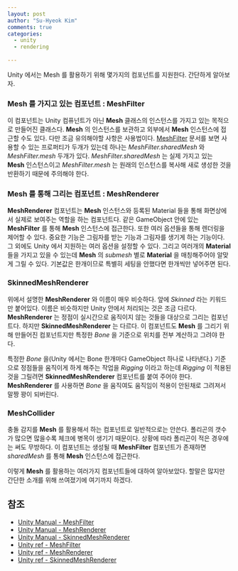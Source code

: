 ```yaml
---
layout: post
author: "Su-Hyeok Kim"
comments: true
categories:
  - unity
  - rendering
  
---
```


Unity 에서는 Mesh 를 활용하기 위해 몇가지의 컴포넌트를 지원한다. 간단하게 알아보자.

### Mesh 를 가지고 있는 컴포넌트 : MeshFilter

이 컴포넌트는 Unity 컴퓨넌트가 아닌 __Mesh__ 클래스의 인스턴스를 가지고 있는 목적으로 만들어진 클래스다. __Mesh__ 의 인스턴스를 보관하고 외부에서 __Mesh__ 인스턴스에 접근할 수도 있다. 다만 조금 유의해야할 사항은 사용법이다. [MeshFilter](https://docs.unity3d.com/ScriptReference/MeshFilter.html) 문서를 보면 사용할 수 있는 프로퍼티가 두개가 있는데 하나는 _MeshFilter.sharedMesh_ 와 _MeshFilter.mesh_ 두개가 있다.  _MeshFilter.sharedMesh_ 는 실제 가지고 있는 __Mesh__ 인스턴스이고 _MeshFilter.mesh_ 는 원래의 인스턴스를 복사해 새로 생성한 것을 반환하기 때문에 주의해야 한다.

### Mesh 를 통해 그리는 컴포넌트 : MeshRenderer

__MeshRenderer__ 컴포넌트는 __Mesh__ 인스턴스와 등록된 Material 들을 통해 화면상에서 실제로 보여주는 역할을 하는 컴포넌트다. 같은 GameObject 안에 있는 __MeshFilter__ 를 통해 __Mesh__ 인스턴스에 접근한다. 또한 여러 옵션들을 통해 렌더링을 제어할 수 있다. 중요한 기능은 그림자를 받는 기능과 그림자를 생기게 하는 기능이다. 그 외에도 Unity 에서 지원하는 여러 옵션을 설정할 수 있다. 그리고 여러개의 __Material__ 들을 가지고 있을 수 있는데 __Mesh__ 의 _submesh_ 별로 __Material__ 을 매칭해주어야 알맞게 그릴 수 있다. 기본값은 한개이므로 특별히 세팅을 안했다면 한개씩만 넣어주면 된다.

### SkinnedMeshRenderer

위에서 설명한 __MeshRenderer__ 와 이름이 매우 비슷하다. 앞에 _Skinned_ 라는 키워드만 붙어있다. 이름은 비슷하지만 Unity 안에서 처리되는 것은 조금 다르다. __MeshRenderer__ 는 정점이 실시간으로 움직이지 않는 것들을 대상으로 그리는 컴포넌트다. 하지만 __SkinnedMeshRenderer__ 는 다르다. 이 컴포넌트도 __Mesh__ 를 그리기 위해 만들어진 컴포넌트지만 특정한 _Bone_ 을 기준으로 위치를 전부 계산하고 그려야 한다.

특정한 _Bone_ 을(Unity 에서는 Bone 한개마다 GameObject 하나로 나타낸다.) 기준으로 정점들을 움직이게 하게 해주는 작업을 _Rigging_ 이라고 하는데 _Rigging_ 이 적용된 것을 그릴려면 __SkinnedMeshRenderer__ 컴포넌트를 붙여 주어야 한다. __MeshRenderer__ 를 사용하면 _Bone_ 을 움직여도 움직임이 적용이 안된채로 그려져서 말짱 꽝이 되버린다.

### MeshCollider

충돌 감지를 __Mesh__ 를 활용해서 하는 컴포넌트로 일반적으로는 안쓴다. 폴리곤의 갯수가 많으면 많을수록 체크에 병목이 생기기 때문이다. 상황에 따라 폴리곤이 적은 경우에는 써도 무방하다. 이 컴포넌트는 생성될 때 __MeshFilter__ 컴포넌트가 존재하면 _sharedMesh_ 를 통해 __Mesh__ 인스턴스에 접근한다.

이렇게 __Mesh__ 를 활용하는 여러가지 컴포넌트들에 대하여 알아보았다. 할말은 많지만 간단한 소개를 위해 쓰여졌기에 여기까지 하겠다.

## 참조

- [Unity Manual - MeshFilter](https://docs.unity3d.com/kr/current/Manual/class-MeshFilter.html)
- [Unity Manual - MeshRenderer](https://docs.unity3d.com/kr/current/Manual/class-MeshRenderer.html)
- [Unity Manual - SkinnedMeshRenderer](https://docs.unity3d.com/kr/current/Manual/class-SkinnedMeshRenderer.html)
- [Unity ref - MeshFilter](https://docs.unity3d.com/ScriptReference/MeshFilter.html)
- [Unity ref - MeshRenderer](https://docs.unity3d.com/ScriptReference/MeshRenderer.html)
- [Unity ref - SkinnedMeshRenderer](https://docs.unity3d.com/kr/current/ScriptReference/SkinnedMeshRenderer.html)
